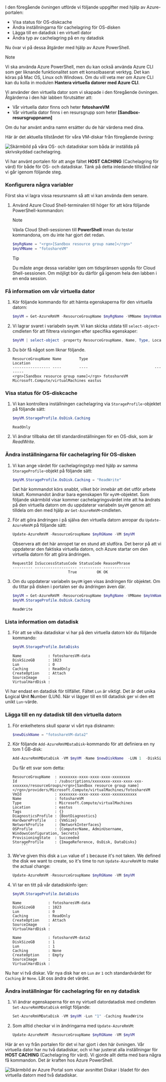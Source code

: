 I den föregående övningen utförde vi följande uppgifter med hjälp av Azure-portalen:

- Visa status för OS-diskcache
- Ändra inställningarna för cachelagring för OS-disken
- Lägga till en datadisk i en virtuell dator
- Ändra typ av cachelagring på en ny datadisk

Nu övar vi på dessa åtgärder med hjälp av Azure PowerShell. 

> [!NOTE]
> Vi ska använda Azure PowerShell, men du kan också använda Azure CLI som ger liknande funktionalitet som ett konsolbaserat verktyg. Det kan köras på Mac OS, Linux och Windows. Om du vill veta mer om Azure CLI kan du kolla in modulen **Hantera virtuella datorer med Azure CLI**.

Vi använder den virtuella dator som vi skapade i den föregående övningen. Åtgärderna i den här labben förutsätter att:

- Vår virtuella dator finns och heter **fotoshareVM**
- Vår virtuella dator finns i en resursgrupp som heter **<rgn>[Sandbox-resursgruppnamn]</rgn>**

Om du har använt andra namn ersätter du de här värdena med dina.

Här är det aktuella tillståndet för våra VM-diskar från föregående övning:

![Skärmbild på våra OS- och datadiskar som båda är inställda på skrivskyddad cachelagring.](../media/disks-final-config-portal.PNG)

Vi har använt portalen för att ange fältet **HOST CACHING** (Cachelagring för värd) för både för OS- och datadiskar. Tänk på detta inledande tillstånd när vi går igenom följande steg.

### <a name="set-up-some-variables"></a>Konfigurera några variabler

Först ska vi lagra vissa resursnamn så att vi kan använda dem senare.

1. Använd Azure Cloud Shell-terminalen till höger för att köra följande PowerShell-kommandon:

    > [!NOTE]
    > Växla Cloud Shell-sessionen till **PowerShell** innan du testar kommandona, om du inte har gjort det redan.
    
    ```powershell
    $myRgName = "<rgn>[Sandbox resource group name]</rgn>"
    $myVMName = "fotoshareVM"
    ```
    
    > [!TIP]
    > Du måste ange dessa variabler igen om tidsgränsen uppnås för Cloud Shell-sessionen. Om möjligt bör du därför gå igenom hela den labben i en enda session.
    
### <a name="get-info-about-our-vm"></a>Få information om vår virtuella dator

1. Kör följande kommando för att hämta egenskaperna för den virtuella datorn:

    ```powershell
    $myVM = Get-AzureRmVM -ResourceGroupName $myRgName -VMName $myVmName
    ```
    
1. Vi lagrar svaret i variabeln `$myVM`. Vi kan skicka utdata till `select-object`-cmdleten för att filtrera visningen efter specifika egenskaper:

    ```powershell
    $myVM | select-object -property ResourceGroupName, Name, Type, Location
    ```
    
1. Du bör få något som liknar följande.

    ```output
    ResourceGroupName Name        Type                              Location
    ----------------- ----        ----                              --------
    <rgn>[Sandbox resource group name]</rgn> fotoshareVM Microsoft.Compute/virtualMachines eastus
    ```
    
### <a name="view-os-disk-cache-status"></a>Visa status för OS-diskcache

1. Vi kan kontrollera inställningen cachelagring via `StorageProfile`-objektet på följande sätt:

    ```powershell
    $myVM.StorageProfile.OsDisk.Caching
    ```

    ```output
    ReadOnly
    ```
   
1. Vi ändrar tillbaka det till standardinställningen för en OS-disk, som är _ReadWrite_.

### <a name="change-the-cache-settings-of-the-os-disk"></a>Ändra inställningarna för cachelagring för OS-disken

1. Vi kan ange värdet för cachelagringstyp med hjälp av samma `StorageProfile`-objekt på följande sätt:

    ```powershell
    $myVM.StorageProfile.OsDisk.Caching = "ReadWrite"
    ```
    
    Det här kommandot körs snabbt, vilket bör innebär att det utför arbete lokalt. Kommandot ändrar bara egenskapen för `myVM`-objektet. Som följande skärmbild visar kommer cachelagringsvärdet inte att ha ändrats på den virtuella datorn om du uppdaterar variabeln `$myVM` genom att tilldela om den med hjälp av `Get-AzureRmVM`-cmdleten.

1. För att göra ändringen i på själva den virtuella datorn anropar du `Update-AzureRmVM` på följande sätt:

    ```powershell
    Update-AzureRmVM -ResourceGroupName $myRGName -VM $myVM
    ```
    
    Observera att det här anropet tar en stund att slutföra. Det beror på att vi uppdaterar den faktiska virtuella datorn, och Azure startar om den virtuella datorn för att göra ändringen.

    ```output
    RequestId IsSuccessStatusCode StatusCode ReasonPhrase
    --------- ------------------- ---------- ------------
                             True         OK OK
    ```
    
1. Om du uppdaterar variabeln `$myVM` igen visas ändringen för objektet. Om du tittar på disken i portalen ser du ändringen även där. 

    ```powershell
    $myVM = Get-AzureRmVM -ResourceGroupName $myRgName -VMName $myVmName
    $myVM.StorageProfile.OsDisk.Caching
    ```
    
    ```output
    ReadWrite
    ```
    
### <a name="list-data-disk-info"></a>Lista information om datadisk

1. För att se vilka datadiskar vi har på den virtuella datorn kör du följande kommando:

    ```powershell
    $myVM.StorageProfile.DataDisks
    ```
    
    ```output
    Name            : fotosharesVM-data
    DiskSizeGB      : 1023
    Lun             : 0
    Caching         : ReadOnly
    CreateOption    : Attach
    SourceImage     :
    VirtualHardDisk :
    ```
    
Vi har endast en datadisk för tillfället. Fältet `Lun` är viktigt. Det är det unika **L**ogical **U**nit **N**umber (LUN). När vi lägger till en till datadisk ger vi den ett unikt `Lun`-värde.

### <a name="add-a-new-data-disk-to-our-vm"></a>Lägga till en ny datadisk till den virtuella datorn

1. För enkelhetens skull sparar vi vårt nya disknamn:

    ```powershell
    $newDiskName = "fotoshareVM-data2"
    ```
    
1. Kör följande `Add-AzureRmVMDataDisk`-kommando för att definiera en ny tom 1 GB-disk:

    ```powershell
    Add-AzureRmVMDataDisk -VM $myVM -Name $newDiskName  -LUN 1  -DiskSizeinGB 1 -CreateOption Empty
    ```
    Du får ett svar som detta:

    ```output
    ResourceGroupName  : xxxxxxxx-xxxx-xxxx-xxxx-xxxxxxxx
    Id                 : /subscriptions/xxxxxxxx-xxxx-xxxx-xxx-xxxxxxx/resourceGroups/<rgn>[Sandbox resource group name]</rgn>/providers/Microsoft.Compute/virtualMachines/fotoshareVM
    VmId               : xxxxxxxx-xxxx-xxxx-xxxx-xxxxxxxxxxx
    Name               : fotoshareVM
    Type               : Microsoft.Compute/virtualMachines
    Location           : eastus
    Tags               : {}
    DiagnosticsProfile : {BootDiagnostics}
    HardwareProfile    : {VmSize}
    NetworkProfile     : {NetworkInterfaces}
    OSProfile          : {ComputerName, AdminUsername, WindowsConfiguration, Secrets}
    ProvisioningState  : Succeeded
    StorageProfile     : {ImageReference, OsDisk, DataDisks}
        ```
    
1. We've given this disk a `Lun` value of `1` because it's not taken. We defined the disk we want to create, so it's time to run `Update-AzureRmVM` to make the actual change:

    ```powershell
    Update-AzureRmVM -ResourceGroupName $myRGName -VM $myVM
    ```
    
1. Vi tar en titt på vår datadiskinfo igen:

    ```powershell
    $myVM.StorageProfile.DataDisks
    ```
    
    ```output
    Name            : fotosharesVM-data
    DiskSizeGB      : 1023
    Lun             : 0
    Caching         : ReadOnly
    CreateOption    : Attach
    SourceImage     :
    VirtualHardDisk :
    
    Name            : fotoshareVM-data2
    DiskSizeGB      : 1
    Lun             : 1
    Caching         : None
    CreateOption    : Empty
    SourceImage     :
    VirtualHardDisk :
    ```

Nu har vi två diskar. Vår nya disk har en `Lun` av `1` och standardvärdet för `Caching` är `None`. Låt oss ändra det värdet.

### <a name="change-cache-settings-of-new-data-disk"></a>Ändra inställningar för cachelagring för en ny datadisk

1. Vi ändrar egenskaperna för en ny virtuell datordatadisk med cmdleten `Set-AzureRmVMDataDisk` enligt följande:

    ```powershell
    Set-AzureRmVMDataDisk -VM $myVM -Lun "1" -Caching ReadWrite
    ```
    
1. Som alltid checkar vi in ändringarna med `Update-AzureRmVM`:

    ```powershell
    Update-AzureRmVM -ResourceGroupName $myRGName -VM $myVM
    ```
    
Här är en vy från portalen för det vi har gjort i den här övningen. Vår virtuella dator har nu två datadiskar, och vi har justerat alla inställningar för **HOST CACHING** (Cachelagring för värd). Vi gjorde allt detta med bara några få kommandon. Det är kraften hos Azure PowerShell.

![Skärmbild av Azure Portal som visar avsnittet Diskar i bladet för den virtuella datorn med två datadiskar.](../media/disks-final-config-portal2.png)

